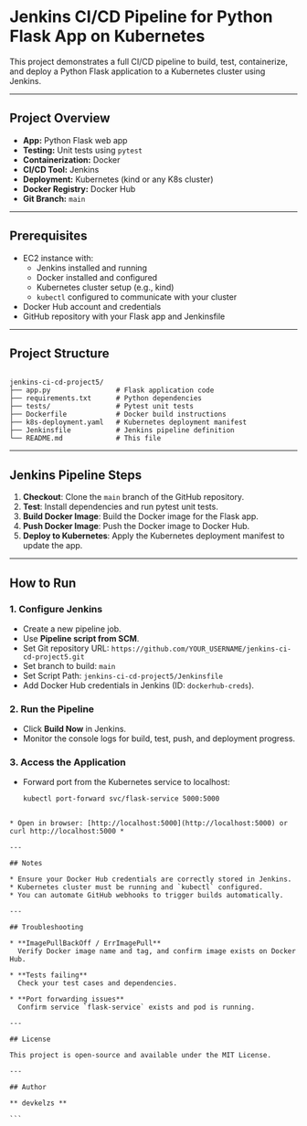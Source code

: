# Jenkins CI/CD Pipeline for Python Flask App on Kubernetes

This project demonstrates a full CI/CD pipeline to build, test, containerize, and deploy a Python Flask application to a Kubernetes cluster using Jenkins.

---

## Project Overview

- **App:** Python Flask web app
- **Testing:** Unit tests using `pytest`
- **Containerization:** Docker
- **CI/CD Tool:** Jenkins
- **Deployment:** Kubernetes (kind or any K8s cluster)
- **Docker Registry:** Docker Hub
- **Git Branch:** `main`

---

## Prerequisites

- EC2 instance with:
  - Jenkins installed and running
  - Docker installed and configured
  - Kubernetes cluster setup (e.g., kind)
  - `kubectl` configured to communicate with your cluster
- Docker Hub account and credentials
- GitHub repository with your Flask app and Jenkinsfile

---

## Project Structure

```

jenkins-ci-cd-project5/
├── app.py                # Flask application code
├── requirements.txt      # Python dependencies
├── tests/                # Pytest unit tests
├── Dockerfile            # Docker build instructions
├── k8s-deployment.yaml   # Kubernetes deployment manifest
├── Jenkinsfile           # Jenkins pipeline definition
└── README.md             # This file

````

---

## Jenkins Pipeline Steps

1. **Checkout**: Clone the `main` branch of the GitHub repository.
2. **Test**: Install dependencies and run pytest unit tests.
3. **Build Docker Image**: Build the Docker image for the Flask app.
4. **Push Docker Image**: Push the Docker image to Docker Hub.
5. **Deploy to Kubernetes**: Apply the Kubernetes deployment manifest to update the app.

---

## How to Run

### 1. Configure Jenkins

- Create a new pipeline job.
- Use **Pipeline script from SCM**.
- Set Git repository URL: `https://github.com/YOUR_USERNAME/jenkins-ci-cd-project5.git`
- Set branch to build: `main`
- Set Script Path: `jenkins-ci-cd-project5/Jenkinsfile`
- Add Docker Hub credentials in Jenkins (ID: `dockerhub-creds`).

### 2. Run the Pipeline

- Click **Build Now** in Jenkins.
- Monitor the console logs for build, test, push, and deployment progress.

### 3. Access the Application

- Forward port from the Kubernetes service to localhost:

  ```bash
  kubectl port-forward svc/flask-service 5000:5000
````

* Open in browser: [http://localhost:5000](http://localhost:5000) or curl http://localhost:5000 *

---

## Notes

* Ensure your Docker Hub credentials are correctly stored in Jenkins.
* Kubernetes cluster must be running and `kubectl` configured.
* You can automate GitHub webhooks to trigger builds automatically.

---

## Troubleshooting

* **ImagePullBackOff / ErrImagePull**
  Verify Docker image name and tag, and confirm image exists on Docker Hub.

* **Tests failing**
  Check your test cases and dependencies.

* **Port forwarding issues**
  Confirm service `flask-service` exists and pod is running.

---

## License

This project is open-source and available under the MIT License.

---

## Author

** devkelzs ** 

```
